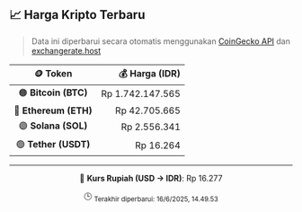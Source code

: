 

<!-- HARGA_KRIPTO -->
## 📈 Harga Kripto Terbaru

> Data ini diperbarui secara otomatis menggunakan [CoinGecko API](https://www.coingecko.com/) dan [exchangerate.host](https://exchangerate.host/)

<div align="center">

| 🪙 Token | 💰 Harga (IDR) |
|:------:|---------------:|
| 🟠 **Bitcoin (BTC)**   | Rp 1.742.147.565 |
| 🔵 **Ethereum (ETH)**  | Rp 42.705.665 |
| 🟣 **Solana (SOL)**    | Rp 2.556.341 |
| 🟢 **Tether (USDT)**   | Rp 16.264 |

---

💱 **Kurs Rupiah (USD → IDR)**: Rp 16.277

🕒 <sub>Terakhir diperbarui: 16/6/2025, 14.49.53</sub>

</div>
<!-- /HARGA_KRIPTO -->